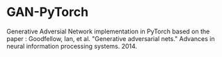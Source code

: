 # GAN-PyTorch
Generative Adversial Network implementation in PyTorch based on the paper : Goodfellow, Ian, et al. "Generative adversarial nets." Advances in neural information processing systems. 2014.
